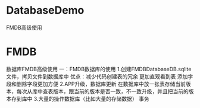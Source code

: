 # DatabaseDemo
FMDB高级使用
# FMDB
数据库FMDB高级使用
一：FMDB数据库的使用
   1.创建FMDBDatabaseDB.sqlite文件，拷贝文件到数据库中
      优点：减少代码创建表的冗余
           更加直观看到表
           添加字段和删除字段更加方便
   2.APP升级，数据库更新
     在数据库中放一张表存储当前版本，每次从库中查表版本，跟当前的版本是否一致，不一致升级，并且把当前的版本存到库中
   3.大量的操作数据库（比如大量的存储数据）
     事务
